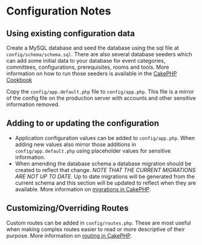 # Configuration Notes

## Using existing configuration data

Create a MySQL database and seed the database using the sql file at `config/schema/schema.sql`. There are also several database seeders which can add some initial data to your database for event categories, committees, configurations, prerequisites, rooms and tools. More information on how to run those seeders is available in the [CakePHP Cookbook](https://book.cakephp.org/3.0/en/migrations.html#seed-seeding-your-database)

Copy the `config/app.default.php` file to `config/app.php`. This file is a mirror of the config file on the production server with accounts and other sensitive information removed.

## Adding to or updating the configuration

* Application configuration values can be added to `config/app.php`. When adding new values also mirror those additions in `config/app.default.php` using placeholder values for sensitive information.
* When amending the database schema a database migration should be created to reflect that change. *NOTE THAT THE CURRENT MIGRATIONS ARE NOT UP TO DATE.* Up to date migrations will be generated from the current schema and this section will be updated to reflect when they are available. More information on [migrations in CakePHP](https://book.cakephp.org/3.0/en/migrations.html).

## Customizing/Overriding Routes

Custom routes can be added in `config/routes.php`. These are most useful when making complex routes easier to read or more descriptive of their purpose. More information on [routing in CakePHP](https://book.cakephp.org/3.0/en/development/routing.html).